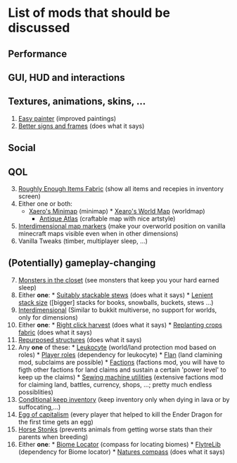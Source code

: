 # List of mods that should be discussed
## Performance
## GUI, HUD and interactions
## Textures, animations, skins, ...
1. [Easy painter](https://github.com/aws404/easy-painter) (improved paintings)
2. [Better signs and frames](https://www.curseforge.com/minecraft/mc-mods/better-signs-and-frames) (does what it says)
## Social
## QOL
3. [Roughly Enough Items Fabric](https://www.curseforge.com/minecraft/mc-mods/roughly-enough-items) (show all items and recepies in inventory screen)
4. Either one or both: 
	* [Xaero's Minimap](https://www.curseforge.com/minecraft/mc-mods/xaeros-minimap) (minimap)
        	* [Xearo's World Map](https://www.curseforge.com/minecraft/mc-mods/xaeros-world-map) (worldmap)
       	* [Antique Atlas](https://www.curseforge.com/minecraft/mc-mods/antique-atlas) (craftable map with nice artstyle)
5. [Interdimensional map markers](https://www.curseforge.com/minecraft/mc-mods/interdimensional-map-markers) (make your overworld position on vanilla minecraft maps visible even when in other dimensions)
6. Vanilla Tweaks (timber, multiplayer sleep, ...)
## (Potentially) gameplay-changing
7. [Monsters in the closet](https://www.curseforge.com/minecraft/mc-mods/monsters-in-the-closet) (see monsters that keep you your hard earned sleep)
8. Either **one**:
	    * [Suitably stackable stews](https://www.curseforge.com/minecraft/mc-mods/suitably-stackable-stew) (does what it says)
	    * [Lenient stack size](https://www.curseforge.com/minecraft/mc-mods/lenient-stack-size) ([bigger] stacks for books, snowballs, buckets, stews ...)
9. [Interdimensional](https://quiltservertools.github.io/Interdimensional/) (Similar to bukkit multiverse, no support for worlds, only for dimensions)
10. Either **one**:
		* [Right click harvest](https://modrinth.com/mod/rch) (does what it says)
		* [Replanting crops fabric](https://www.curseforge.com/minecraft/mc-mods/replanting-crops-fabric) (does what it says)
11. [Repurposed structures](https://www.curseforge.com/minecraft/mc-mods/repurposed-structures) (does what it says)
12. Any **one** of these:
		* [Leukocyte](https://github.com/NucleoidMC/leukocyte) (world/land protection mod based on roles)
			  * [Player roles](https://github.com/NucleoidMC/player-roles) (dependency for leukocyte)
		* [Flan](https://github.com/Flemmli97/Flan) (land clamining mod, subclaims are possible)
		* [Factions](https://github.com/ickerio/factions) (factions mod, you will have to figth other factions for land claims and sustain a certain 'power level' to keep up the claims)
		* [Sewing machine utilities](https://www.curseforge.com/minecraft/mc-mods/sewing-machine-utilities) (extensive factions mod for claiming land, battles, currency, shops, ...; pretty much endless possiblities)
13. [Conditional keep inventory](https://www.curseforge.com/minecraft/mc-mods/conditional-keep-inventory) (keep inventory only when dying in lava or by suffocating,...)
14. [Egg of capitalism](https://modrinth.com/mod/egg-of-capitalism) (every player that helped to kill the Ender Dragon for the first time gets an egg)
15. [Horse Stonks](https://www.curseforge.com/minecraft/mc-mods/horse-stonks) (prevents animals from getting worse stats than their parents when breeding)
16. Either **one**:
		* [Biome Locator](https://www.curseforge.com/minecraft/mc-mods/biome-locator) (compass for locating biomes)
				* [FlytreLib](https://www.curseforge.com/minecraft/mc-mods/lib) (dependency for Biome locator)
		* [Natures compass](https://www.curseforge.com/minecraft/mc-mods/natures-compass)  (does what it says)
